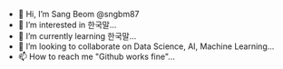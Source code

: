 - 👋 Hi, I’m Sang Beom @sngbm87
- 👀 I’m interested in 한국말...
- 🌱 I’m currently learning 한국말...
- 💞️ I’m looking to collaborate on Data Science, AI, Machine Learning...
- 📫 How to reach me "Github works fine"...

<!---
sngbm87/sngbm87 is a ✨ special ✨ repository because its `README.md` (this file) appears on your GitHub profile.
You can click the Preview link to take a look at your changes.
--->
